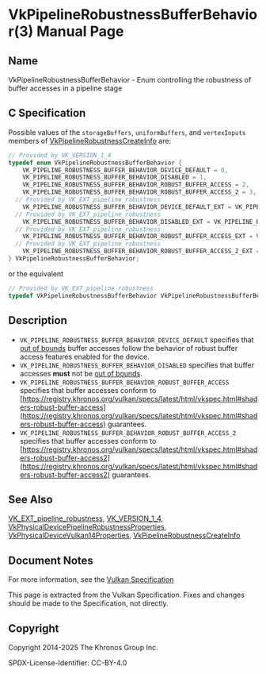 # VkPipelineRobustnessBufferBehavior(3) Manual Page

## Name

VkPipelineRobustnessBufferBehavior - Enum controlling the robustness of buffer accesses in a pipeline stage



## [](#_c_specification)C Specification

Possible values of the `storageBuffers`, `uniformBuffers`, and `vertexInputs` members of [VkPipelineRobustnessCreateInfo](https://registry.khronos.org/vulkan/specs/latest/man/html/VkPipelineRobustnessCreateInfo.html) are:

```c++
// Provided by VK_VERSION_1_4
typedef enum VkPipelineRobustnessBufferBehavior {
    VK_PIPELINE_ROBUSTNESS_BUFFER_BEHAVIOR_DEVICE_DEFAULT = 0,
    VK_PIPELINE_ROBUSTNESS_BUFFER_BEHAVIOR_DISABLED = 1,
    VK_PIPELINE_ROBUSTNESS_BUFFER_BEHAVIOR_ROBUST_BUFFER_ACCESS = 2,
    VK_PIPELINE_ROBUSTNESS_BUFFER_BEHAVIOR_ROBUST_BUFFER_ACCESS_2 = 3,
  // Provided by VK_EXT_pipeline_robustness
    VK_PIPELINE_ROBUSTNESS_BUFFER_BEHAVIOR_DEVICE_DEFAULT_EXT = VK_PIPELINE_ROBUSTNESS_BUFFER_BEHAVIOR_DEVICE_DEFAULT,
  // Provided by VK_EXT_pipeline_robustness
    VK_PIPELINE_ROBUSTNESS_BUFFER_BEHAVIOR_DISABLED_EXT = VK_PIPELINE_ROBUSTNESS_BUFFER_BEHAVIOR_DISABLED,
  // Provided by VK_EXT_pipeline_robustness
    VK_PIPELINE_ROBUSTNESS_BUFFER_BEHAVIOR_ROBUST_BUFFER_ACCESS_EXT = VK_PIPELINE_ROBUSTNESS_BUFFER_BEHAVIOR_ROBUST_BUFFER_ACCESS,
  // Provided by VK_EXT_pipeline_robustness
    VK_PIPELINE_ROBUSTNESS_BUFFER_BEHAVIOR_ROBUST_BUFFER_ACCESS_2_EXT = VK_PIPELINE_ROBUSTNESS_BUFFER_BEHAVIOR_ROBUST_BUFFER_ACCESS_2,
} VkPipelineRobustnessBufferBehavior;
```

or the equivalent

```c++
// Provided by VK_EXT_pipeline_robustness
typedef VkPipelineRobustnessBufferBehavior VkPipelineRobustnessBufferBehaviorEXT;
```

## [](#_description)Description

- `VK_PIPELINE_ROBUSTNESS_BUFFER_BEHAVIOR_DEVICE_DEFAULT` specifies that [out of bounds](https://registry.khronos.org/vulkan/specs/latest/html/vkspec.html#shaders-execution-memory-access-bounds) buffer accesses follow the behavior of robust buffer access features enabled for the device.
- `VK_PIPELINE_ROBUSTNESS_BUFFER_BEHAVIOR_DISABLED` specifies that buffer accesses **must** not be [out of bounds](https://registry.khronos.org/vulkan/specs/latest/html/vkspec.html#shaders-execution-memory-access-bounds).
- `VK_PIPELINE_ROBUSTNESS_BUFFER_BEHAVIOR_ROBUST_BUFFER_ACCESS` specifies that buffer accesses conform to [https://registry.khronos.org/vulkan/specs/latest/html/vkspec.html#shaders-robust-buffer-access](https://registry.khronos.org/vulkan/specs/latest/html/vkspec.html#shaders-robust-buffer-access) guarantees.
- `VK_PIPELINE_ROBUSTNESS_BUFFER_BEHAVIOR_ROBUST_BUFFER_ACCESS_2` specifies that buffer accesses conform to [https://registry.khronos.org/vulkan/specs/latest/html/vkspec.html#shaders-robust-buffer-access2](https://registry.khronos.org/vulkan/specs/latest/html/vkspec.html#shaders-robust-buffer-access2) guarantees.

## [](#_see_also)See Also

[VK\_EXT\_pipeline\_robustness](https://registry.khronos.org/vulkan/specs/latest/man/html/VK_EXT_pipeline_robustness.html), [VK\_VERSION\_1\_4](https://registry.khronos.org/vulkan/specs/latest/man/html/VK_VERSION_1_4.html), [VkPhysicalDevicePipelineRobustnessProperties](https://registry.khronos.org/vulkan/specs/latest/man/html/VkPhysicalDevicePipelineRobustnessProperties.html), [VkPhysicalDeviceVulkan14Properties](https://registry.khronos.org/vulkan/specs/latest/man/html/VkPhysicalDeviceVulkan14Properties.html), [VkPipelineRobustnessCreateInfo](https://registry.khronos.org/vulkan/specs/latest/man/html/VkPipelineRobustnessCreateInfo.html)

## [](#_document_notes)Document Notes

For more information, see the [Vulkan Specification](https://registry.khronos.org/vulkan/specs/latest/html/vkspec.html#VkPipelineRobustnessBufferBehavior)

This page is extracted from the Vulkan Specification. Fixes and changes should be made to the Specification, not directly.

## [](#_copyright)Copyright

Copyright 2014-2025 The Khronos Group Inc.

SPDX-License-Identifier: CC-BY-4.0